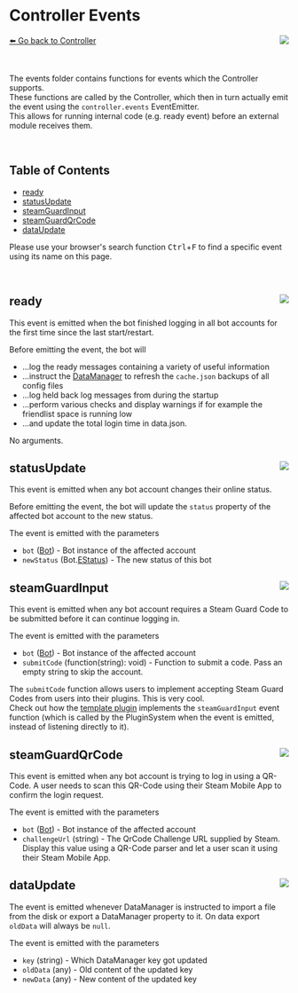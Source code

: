# Controller Events
[⬅️ Go back to Controller](./controller.md) <a href="/src/controller/events" target="_blank"><img align="right" src="https://img.shields.io/badge/<%2F>%20Folder-darkcyan"></a>

&nbsp;

The events folder contains functions for events which the Controller supports.  
These functions are called by the Controller, which then in turn actually emit the event using the `controller.events` EventEmitter.  
This allows for running internal code (e.g. ready event) before an external module receives them.

&nbsp;

## Table of Contents
- [ready](#ready-)
- [statusUpdate](#statusUpdate-)
- [steamGuardInput](#steamGuardInput-)
- [steamGuardQrCode](#steamGuardQrCode-)
- [dataUpdate](#dataUpdate-)

Please use your browser's search function <kbd>Ctrl</kbd>+<kbd>F</kbd> to find a specific event using its name on this page.

&nbsp;

## ready <a href="/src/controller/events/ready.js" target="_blank"><img align="right" src="https://img.shields.io/badge/<%2F>%20Source-darkcyan"></a>
This event is emitted when the bot finished logging in all bot accounts for the first time since the last start/restart.

Before emitting the event, the bot will
- ...log the ready messages containing a variety of useful information
- ...instruct the [DataManager](../dataManager/dataManager.md) to refresh the `cache.json` backups of all config files
- ...log held back log messages from during the startup
- ...perform various checks and display warnings if for example the friendlist space is running low
- ...and update the total login time in data.json.

No arguments.

## statusUpdate <a href="/src/controller/events/statusUpdate.js" target="_blank"><img align="right" src="https://img.shields.io/badge/<%2F>%20Source-darkcyan"></a>
This event is emitted when any bot account changes their online status.

Before emitting the event, the bot will update the `status` property of the affected bot account to the new status.

The event is emitted with the parameters
- `bot` ([Bot](../bot/bot.md)) - Bot instance of the affected account
- `newStatus` (Bot.[EStatus](/src/bot/EStatus.js)) - The new status of this bot

## steamGuardInput <a href="/src/controller/events/steamGuardInput.js" target="_blank"><img align="right" src="https://img.shields.io/badge/<%2F>%20Source-darkcyan"></a>
This event is emitted when any bot account requires a Steam Guard Code to be submitted before it can continue logging in.

The event is emitted with the parameters
- `bot` ([Bot](../bot/bot.md)) - Bot instance of the affected account
- `submitCode` (function(string): void) - Function to submit a code. Pass an empty string to skip the account.

The `submitCode` function allows users to implement accepting Steam Guard Codes from users into their plugins. This is very cool.  
Check out how the [template plugin](https://github.com/3urobeat/steam-comment-bot-template-plugin/blob/main/plugin.js) implements the 
`steamGuardInput` event function (which is called by the PluginSystem when the event is emitted, instead of listening directly to it).

## steamGuardQrCode <a href="/src/controller/events/steamGuardQrCode.js" target="_blank"><img align="right" src="https://img.shields.io/badge/<%2F>%20Source-darkcyan"></a>
This event is emitted when any bot account is trying to log in using a QR-Code. A user needs to scan this QR-Code using their Steam Mobile App to confirm the login request.

The event is emitted with the parameters
- `bot` ([Bot](../bot/bot.md)) - Bot instance of the affected account
- `challengeUrl` (string) - The QrCode Challenge URL supplied by Steam. Display this value using a QR-Code parser and let a user scan it using their Steam Mobile App.

## dataUpdate <a href="/src/controller/events/dataUpdate.js" target="_blank"><img align="right" src="https://img.shields.io/badge/<%2F>%20Source-darkcyan"></a>
The event is emitted whenever DataManager is instructed to import a file from the disk or export a DataManager property to it. On data export `oldData` will always be `null`.

The event is emitted with the parameters
- `key` (string) - Which DataManager key got updated
- `oldData` (any) - Old content of the updated key
- `newData` (any) - New content of the updated key

